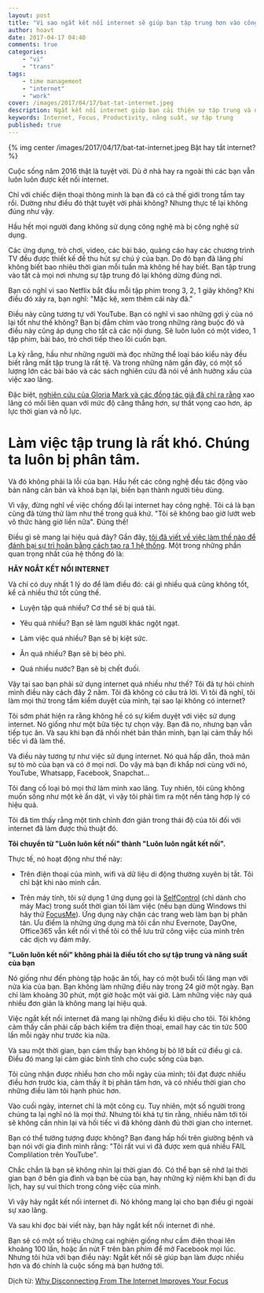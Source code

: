 ```yaml
---
layout: post
title: "Vì sao ngắt kết nối internet sẽ giúp bạn tập trung hơn vào công việc?"
author: hoavt
date: 2017-04-17 04:40
comments: true
categories:
    - "vi"
    - "trans"
tags:
    - time management
    - "internet"
    - "work"
cover: /images/2017/04/17/bat-tat-internet.jpeg
description: Ngắt kết nối internet giúp bạn cải thiện sự tập trung và năng suất lao động như thế nào?
keywords: Internet, Focus, Productivity, năng suất, sự tập trung
published: true
---
```


{% img center /images/2017/04/17/bat-tat-internet.jpeg Bật hay tắt internet? %}

Cuộc sống năm 2016 thật là tuyệt vời. Dù ở nhà hay ra ngoài thì các bạn vẫn luôn luôn được kết nối internet.

Chỉ với chiếc điện thoại thông minh là bạn đã có cả thế giới trong tầm tay rồi. Dường như điều đó thật
tuyệt vời phải không? Nhưng thực tế lại không đúng như vậy.

Hầu hết mọi người đang không sử dụng công nghệ mà bị công nghệ sử dụng.

Các ứng dụng, trò chơi, video, các bài báo, quảng cáo hay các chương trình TV đều được thiết kế để thu
hút sự chú ý của bạn. Do đó bạn đã lãng phí không biết bao nhiêu thời gian mỗi tuần mà không hề hay biết.
Bạn tập trung vào tất cả mọi nơi nhưng sự tập trung đó lại không dừng đúng nơi.

<!-- more -->


Bạn có nghĩ vì sao Netflix bắt đầu mỗi tập phim trong 3, 2, 1 giây không? Khi điều đó xảy ra, bạn nghĩ:
"Mặc kệ, xem thêm cái này đã."

Điều này cũng tương tự với YouTube. Bạn có nghĩ vì sao những gợi ý của nó lại tốt như thế không? Bạn bị
đắm chìm vào trong những ràng buộc đó và điều này cũng áp dụng cho tất cả các nội dung. Sẽ luôn luôn
có một video, 1 tập phim, bài báo, trò chơi tiếp theo lôi cuốn bạn.

Lạ kỳ rằng, hầu như những người mà đọc những thể loại báo kiểu này đều biết rằng mất tập trung
là rất tệ. Và trong những năm gần đây, có một số lượng lớn các bài báo và các sách nghiên cứu đã nói
về ảnh hưởng xấu của việc xao lãng.

Đặc biệt, [nghiên cứu của Gloria Mark và các đồng tác giả đã chỉ ra rằng](https://www.ics.uci.edu/~gmark/chi08-mark.pdf) xao lãng có mối liên quan với
mức độ căng thẳng hơn, sự thất vọng cao hơn, áp lực thời gian và nỗ lực. 

Làm việc tập trung là rất khó. Chúng ta luôn bị phân tâm.
=========================================================
Và đó không phải là lỗi của bạn. Hầu hết các công nghệ đều tác động vào bản năng căn bản và khoá bạn lại,
biến bạn thành người tiêu dùng.

Vì vậy, đừng nghĩ về việc chống đối lại internet hay công nghệ. Tôi cá là bạn cũng đã từng thử làm như thế
trong quá khứ. "Tôi sẽ không bao giờ lướt web vô thức hàng giờ liền nữa". Đúng thế!

Điều gì sẽ mang lại hiệu quả đây? Gần đây, [tôi đã viết về việc làm thế nào để đánh bại sự trì hoãn
bằng cách tạo ra 1 hệ thống](http://dariusforoux.com/sciencebehindprocrastination/). Một trong những phần quan trọng nhất của hệ thống đó là:

**HÃY NGẮT KẾT NỐI INTERNET**

Và chỉ có duy nhất 1 lý do để làm điều đó: cái gì nhiều quá cũng không tốt, kể cả nhiều thứ tốt cũng thế.

- Luyện tập quá nhiều? Cơ thể sẽ bị quá tải.

- Yêu quá nhiều? Bạn sẽ làm người khác ngột ngạt.

- Làm việc quá nhiều? Bạn sẽ bị kiệt sức.

- Ăn quá nhiều? Bạn sẽ bị béo phì.

- Quá nhiều nước? Bạn sẽ bị chết đuối.

Vậy tại sao bạn phải sử dụng internet quá nhiều như thế? Tôi đã tự hỏi chính mình điều này cách đây 2 năm.
Tôi đã không có câu trả lời. Vì tôi đã nghĩ, tôi làm mọi thứ trong tầm kiểm duyệt của mình, tại sao 
lại không có internet?

Tôi sớm phát hiện ra rằng không hề có sự kiểm duyệt với việc sử dụng internet. Nó giống như
một bữa tiệc tự chọn vậy. Bạn đã no, nhưng bạn vẫn tiếp tục ăn. Và sau khi bạn đã nhồi nhét bản thân mình,
bạn lại cảm thấy hối tiếc vì đã làm thế.

Và điều này tương tự như việc sử dụng internet. Nó quá hấp dẫn, thoả mãn sự tò mò của bạn và có ở mọi
nơi. Do vậy mà bạn đi khắp nơi cùng với nó, YouTube, Whatsapp, Facebook, Snapchat...

Tôi đang cố loại bỏ mọi thứ làm mình xao lãng. Tuy nhiên, tôi cũng không muốn sống như một kẻ ẩn dật,
vì vậy tôi phải tìm ra một nền tảng hợp lý có hiệu quả.

Tôi đã tìm thấy rằng một tinh chỉnh đơn giản trong thái độ của tôi đối với internet đã làm được thủ thuật đó.

**Tôi chuyển từ "Luôn luôn kết nối" thành "Luôn luôn ngắt kết nối".**

Thực tế, nó hoạt động như thế này:

- Trên điện thoại của mình, wifi và dữ liệu di động thường xuyên bị tắt. Tôi chỉ bật khi nào mình cần.

- Trên máy tính, tôi sử dụng 1 ứng dụng gọi là [SelfControl](https://selfcontrolapp.com/) (chỉ dành cho máy Mac) trong suốt thời gian
tôi làm việc (nếu bạn dùng Windows thì hãy thử [FocusMe](https://focusme.com/)).  Ứng dụng này chặn các trang web làm bạn bị 
phân tán. Ưu điểm là những ứng dụng mà tôi cần như Evernote, DayOne, Office365 vẫn kết nối vì thế tôi có
thể lưu trữ công việc của mình trên các dịch vụ đám mây.

**"Luôn luôn kết nối" không phải là điều tốt cho sự tập trung và năng suất của bạn**

Nó giống như đến phòng tập hoặc ăn tối, hay có một buổi tối lãng mạn với nửa kia của bạn. Bạn không làm
những điều này trong 24 giờ một ngày.  Bạn chỉ làm khoảng 30 phút, một giờ hoặc một vài giờ. Làm những
việc này quá nhiều đơn giản là không mang lại hiệu quả. 

Việc ngắt kết nối internet đã mang lại những điều kì diệu cho tôi. Tôi không cảm thấy cần phải cấp bách
kiểm tra điện thoại, email hay các tin tức 500 lần mỗi ngày như trước kia nữa.

Và sau một thời gian, bạn cảm thấy bạn không bị bỏ lỡ bất cứ điều gì cả. Điều đó mang lại cảm giác bình tĩnh
cho cuộc sống của bạn.

Tôi cũng nhận được nhiều hơn cho mỗi ngày của mình; tôi đạt được nhiều điều hơn trước kia, cảm thấy
ít bị phân tâm hơn, và có nhiều thời gian cho những điều làm tôi hạnh phúc hơn.

Vào cuối ngày, internet chỉ là một công cụ. Tuy nhiên, một số người trong chúng ta lại nghĩ nó là
mọi thứ. Nhưng tôi khá tự tin rằng, nhiều năm tới tôi sẽ không cần nhìn lại và hối tiếc vì đã không dành
đủ thời gian cho internet.

Bạn có thể tưởng tượng được không? Bạn đang hấp hối trên giường bệnh và bạn nói với gia đình mình rằng: "Tôi
rất vui vì đã được xem quá nhiều FAIL Complilation trên YouTube".

Chắc chắn là bạn sẽ không nhìn lại thời gian đó. Có thể bạn sẽ nhớ lại thời gian bạn ở bên gia đình
và bạn bè của bạn, hay những kỷ niệm khi bạn đi du lịch, hay sự vui thích trong công việc của mình.

Vì vậy hãy ngắt kết nối internet đi. Nó không mang lại cho bạn điều gì ngoài sự xao lãng.

Và sau khi đọc bài viết này, bạn hãy ngắt kết nối internet đi nhé.

Bạn sẽ có một số triệu chứng cai nghiện giống như cầm điện thoại lên khoảng 100 lần, hoặc ấn nút F trên
bàn phím để mở Facebook mọi lúc. Nhưng tôi hứa với bạn điều này: Ngắt kết nối sẽ giúp bạn làm được nhiều hơn
và đó chính là cuộc sống mà bạn hướng tới.

Dịch từ: [Why Disconnecting From The Internet Improves Your Focus](https://medium.com/the-mission/why-disconnecting-from-the-internet-improves-your-focus-167a824c3bb5#.7gqqh9ow6)